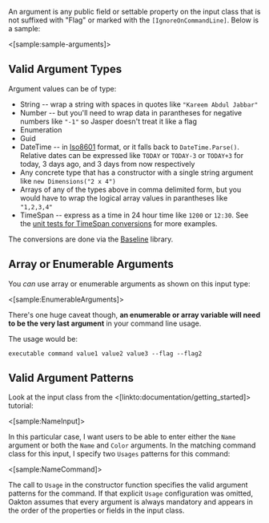 <!--title:Arguments-->

An argument is any public field or settable property on the input class that is not suffixed with "Flag" or marked
with the `[IgnoreOnCommandLine]`. Below is a sample:

<[sample:sample-arguments]>

## Valid Argument Types

Argument values can be of type:

* String -- wrap a string with spaces in quotes like `"Kareem Abdul Jabbar"`
* Number -- but you'll need to wrap data in parantheses for negative numbers like `"-1"` so Jasper doesn't treat it like a flag
* Enumeration
* Guid
* DateTime -- in [Iso8601](https://en.wikipedia.org/wiki/ISO_8601) format, or it falls back to `DateTime.Parse()`. Relative dates can be expressed like `TODAY` or `TODAY-3` or `TODAY+3` for today, 3 days ago, and 3 days from now respectively
* Any concrete type that has a constructor with a single string argument like `new Dimensions("2 x 4")`
* Arrays of any of the types above in comma delimited form, but you would have to wrap the logical array values in parantheses like `"1,2,3,4"`
* TimeSpan -- express as a time in 24 hour time like `1200` or `12:30`. See the [unit tests for TimeSpan conversions](https://github.com/JasperFx/baseline/blob/master/src/Baseline.Testing/Conversion/TimeSpanConverterTester.cs) for more examples.

The conversions are done via the [Baseline](https://github.com/JasperFx/baseline) library.

## Array or Enumerable Arguments

You *can* use array or enumerable arguments as shown on this input type:

<[sample:EnumerableArguments]>

There's one huge caveat though, **an enumerable or array variable will need to be the very last argument** in your command line usage.

The usage would be:

```
executable command value1 value2 value3 --flag --flag2
```

## Valid Argument Patterns

Look at the input class from the <[linkto:documentation/getting_started]> tutorial:

<[sample:NameInput]>

In this particular case, I want users to be able to enter either the `Name` argument or both the `Name` and
`Color` arguments. In the matching command class for this input, I specify two `Usages` patterns for this command:

<[sample:NameCommand]>

The call to `Usage` in the constructor function specifies the valid argument patterns for the command. If that explicit
`Usage` configuration was omitted, Oakton assumes that every argument is always mandatory and appears in the order of the
properties or fields in the input class.


